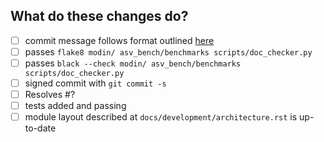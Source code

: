 <!--
Thank you for your contribution!
Please review the contributing docs: https://modin.readthedocs.io/en/latest/developer/contributing.html
if you have questions about contributing.
-->

## What do these changes do?

<!-- Please give a short brief about these changes. -->

- [ ] commit message follows format outlined [here](https://modin.readthedocs.io/en/latest/developer/contributing.html#commit-message-formatting)
- [ ] passes `flake8 modin/ asv_bench/benchmarks scripts/doc_checker.py`
- [ ] passes `black --check modin/ asv_bench/benchmarks scripts/doc_checker.py`
- [ ] signed commit with `git commit -s` <!-- you can amend your commit with a signature via `git commit -amend -s` -->
- [ ] Resolves #? <!-- issue must be created for each patch -->
- [ ] tests added and passing
- [ ] module layout described at `docs/development/architecture.rst` is up-to-date <!-- if you have added, renamed or removed files or directories please update the documentation accordingly -->
